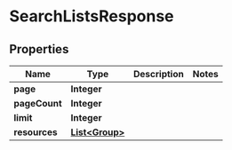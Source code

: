 
# SearchListsResponse

## Properties
Name | Type | Description | Notes
------------ | ------------- | ------------- | -------------
**page** | **Integer** |  | 
**pageCount** | **Integer** |  | 
**limit** | **Integer** |  | 
**resources** | [**List&lt;Group&gt;**](Group.md) |  | 



